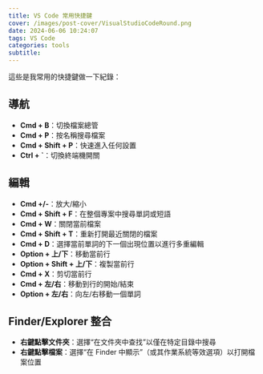 ```yaml
---
title: VS Code 常用快捷鍵
cover: /images/post-cover/VisualStudioCodeRound.png
date: 2024-06-06 10:24:07
tags: VS Code
categories: tools
subtitle:
---
```


這些是我常用的快捷鍵做一下紀錄：
<!-- more -->

## 導航
- **Cmd + B**：切換檔案總管
- **Cmd + P**：按名稱搜尋檔案
- **Cmd + Shift + P**：快速進入任何設置
- **Ctrl + `**：切換終端機開關

## 編輯
- **Cmd +/-**：放大/縮小
- **Cmd + Shift + F**：在整個專案中搜尋單詞或短語
- **Cmd + W**：關閉當前檔案
- **Cmd + Shift + T**：重新打開最近關閉的檔案
- **Cmd + D**：選擇當前單詞的下一個出現位置以進行多重編輯
- **Option + 上/下**：移動當前行
- **Option + Shift + 上/下**：複製當前行
- **Cmd + X**：剪切當前行
- **Cmd + 左/右**：移動到行的開始/結束
- **Option + 左/右**：向左/右移動一個單詞

## Finder/Explorer 整合
- **右鍵點擊文件夾**：選擇“在文件夾中查找”以僅在特定目錄中搜尋
- **右鍵點擊檔案**：選擇“在 Finder 中顯示”（或其作業系統等效選項）以打開檔案位置
